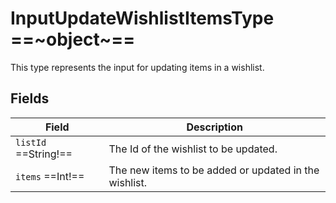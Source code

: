 # InputUpdateWishlistItemsType ==~object~==

This type represents the input for updating items in a wishlist.

## Fields

| Field                                      | Description                                                     |
| ------------------------------------------ | --------------------------------------------------------------- |
| `listId`  ==String!==                      | The Id of the wishlist to be updated.                           |
| `items`  ==Int!==                          | The new items to be added or updated in the wishlist.           |
